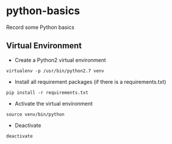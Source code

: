 # python-basics
Record some Python basics

## Virtual Environment

* Create a Python2 virtual environment 
```commandline
virtualenv -p /usr/bin/python2.7 venv
```

* Install all requirement packages (if there is a requirements.txt)
```commandline
pip install -r requirements.txt
```

* Activate the virtual environment
```commandline
source venv/bin/python
```

* Deactivate
```commandline
deactivate
```
